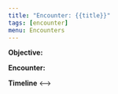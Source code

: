 ```yaml
---
title: "Encounter: {{title}}"
tags: [encounter]
menu: Encounters
---
```

**Objective:** 

**Encounter:**

**Timeline**
 <--> 